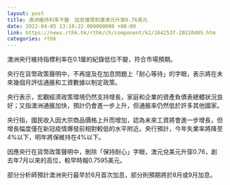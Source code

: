 ```yaml
---
layout: post
title: 澳洲維持利率不變　加息憧憬刺激澳元升穿0.76美元
date: 2022-04-05 13:10:22.000000000 +08:00
link: https://news.rthk.hk/rthk/ch/component/k2/1642537-20220405.htm
categories: rthk
---
```


澳洲央行維持指標利率在0.1厘的紀錄低位不變，符合市場預期。

央行在貨幣政策聲明中，不再提及在加息問題上「耐心等待」的字眼，表示將在未來幾個月評估通脹和工資數據以制定政策。

央行表示，宏觀經濟政策環境仍然支持增長，家庭和企業的資產負債表總體狀況良好；又指澳洲通脹加快，預計仍會進一步上升，但通脹率仍然低於許多其他國家。

央行指，國民收入因大宗商品價格上升而增加，認為未來工資將會進一步增長，但增長幅度僅在新冠疫情爆發前相對較低的水平附近。央行預計，今年失業率將降至4%以下，明年將保維持在4%以下。

因應央行在貨幣政策聲明中，刪除「保持耐心」字眼，澳元兌美元升穿0.76，創去年7月以來的高位，較早時報0.7595美元。

部分分析師預計澳洲央行最早於6月首次加息，部分則預期將於8月或9月加息。
